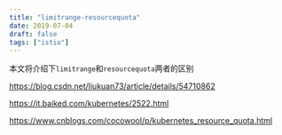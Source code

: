 ```yaml
---
title: "limitrange-resourcequota"
date: 2019-07-04
draft: false
tags: ["istio"]
---
```


本文将介绍下`limitrange`和`resourcequota`两者的区别
<!--more-->


https://blog.csdn.net/liukuan73/article/details/54710862

https://it.baiked.com/kubernetes/2522.html

https://www.cnblogs.com/cocowool/p/kubernetes_resource_quota.html
